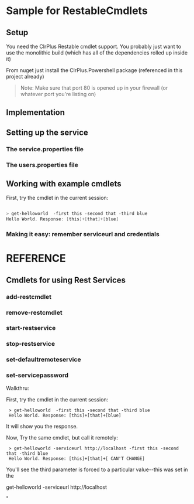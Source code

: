 ﻿# Sample for RestableCmdlets

## Setup 
You need the ClrPlus Restable cmdlet support. You probably just want to use the
monolithic build (which has all of the dependencies rolled up inside it)

From nuget just install the ClrPlus.Powershell package (referenced in this project already)

> Note: Make sure that port 80 is opened up in your firewall (or whatever port you're listing on)

## Implementation


## Setting up the service 


### The service.properties file


### The users.properties file


## Working with example cmdlets
First, try the cmdlet in the current session:

``` powershell 

> get-helloworld  -first this -second that -third blue
Hello World. Response: [this]+[that]+[blue]

```

### Making it easy: remember serviceurl and credentials 

# REFERENCE

## Cmdlets for using Rest Services

### add-restcmdlet
### remove-restcmdlet

### start-restservice
### stop-restservice

### set-defaultremoteservice

### set-servicepassword 


Walkthru:

First, try the cmdlet in the current session:
 
     > get-helloworld  -first this -second that -third blue
	 Hello World. Response: [this]+[that]+[blue]

It will show you the response.

Now, Try the same cmdlet, but call it remotely:

     > get-helloworld -serviceurl http://localhost -first this -second that -third blue
	 Hello World. Response: [this]+[that]+[ CAN'T CHANGE]

You'll see the third parameter is forced to a particular value--this was set in the 


get-helloworld -serviceurl http://localhost 

"
